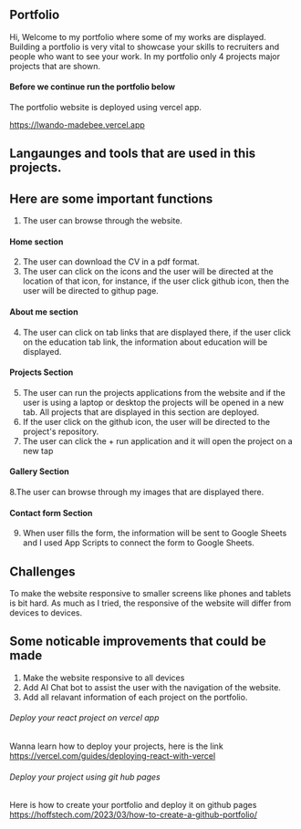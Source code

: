 ## Portfolio
Hi, Welcome to my portfolio where some of my works are displayed. Building a portfolio is very vital to showcase your skills to recruiters and people who want to see your work. In my portfolio only 4 projects major projects that are shown. 

#### Before we continue run the portfolio below

The portfolio website is deployed using vercel app. 

https://lwando-madebee.vercel.app

## Langaunges and tools that are used in this projects. 

## Here are some important functions 
1. The user can browse through the website.

#### Home section 
2. The user can download the CV in a pdf format.
3. The user can click on the icons and the user will be directed at the location of that icon, for instance, if the user click github icon, then the user will be directed to githup page.

#### About me section 
4. The user can click on tab links that are displayed there, if the user click on the education tab link, the information about education will be displayed.
   

#### Projects Section
5. The user can run the projects applications from the website and if the user is using a laptop or desktop the projects will be opened in a new tab. All projects that are displayed in this section are deployed.
6. If the user click on the github icon, the user will be directed to the project's repository. 
7. The user can click the + run application and it will open the project on a new tap

#### Gallery Section 
8.The user can browse through my images that are displayed there.
  
#### Contact form Section 
9. When user fills the form, the information will be sent to Google Sheets and I used App Scripts to connect the form to Google Sheets. 

## Challenges
To make the website responsive to smaller screens like phones and tablets is bit hard. As much as I tried, the responsive of the website will differ from devices to devices.

## Some noticable improvements that could be made
1. Make the website responsive to all devices
2. Add AI Chat bot to assist the user with the navigation of the website.
3. Add all relavant information of each project on the portfolio.

###### Deploy your react project on vercel app

Wanna learn how to deploy your projects, here is the link https://vercel.com/guides/deploying-react-with-vercel

###### Deploy your project using git hub pages 

Here is how to create your portfolio and deploy it on github pages https://hoffstech.com/2023/03/how-to-create-a-github-portfolio/
